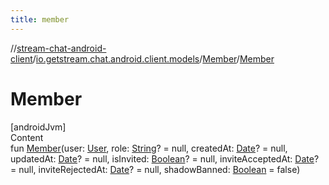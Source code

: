 ```yaml
---
title: member
---
```

//[stream-chat-android-client](../../../index.md)/[io.getstream.chat.android.client.models](../index.md)/[Member](index.md)/[Member](Member.md)



# Member  
[androidJvm]  
Content  
fun [Member](Member.md)(user: [User](../User/index.md), role: [String](https://kotlinlang.org/api/latest/jvm/stdlib/kotlin/-string/index.html)? = null, createdAt: [Date](https://developer.android.com/reference/kotlin/java/util/Date.html)? = null, updatedAt: [Date](https://developer.android.com/reference/kotlin/java/util/Date.html)? = null, isInvited: [Boolean](https://kotlinlang.org/api/latest/jvm/stdlib/kotlin/-boolean/index.html)? = null, inviteAcceptedAt: [Date](https://developer.android.com/reference/kotlin/java/util/Date.html)? = null, inviteRejectedAt: [Date](https://developer.android.com/reference/kotlin/java/util/Date.html)? = null, shadowBanned: [Boolean](https://kotlinlang.org/api/latest/jvm/stdlib/kotlin/-boolean/index.html) = false)  



